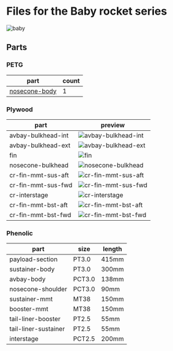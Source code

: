 # Files for the Baby rocket series

![baby](https://res.cloudinary.com/ronaldhatcher/image/upload/v1717939384/baby/05-01_petpyb.jpg)

## Parts

### PETG

| part                | count |
| ------------------- | ----- |
| [nosecone-body](./3mf/) | 1     |

### Plywood

| part               | preview |
| ------------------ | ------- |
| avbay-bulkhead-int | ![avbay-bulkhead-int](./svg/avbay-bulkhead-int.svg)  |
| avbay-bulkhead-ext | ![avbay-bulkhead-ext](./svg/avbay-bulkhead-ext.svg)  |
| fin                | ![fin](./svg/fin.svg) |
| nosecone-bulkhead  | ![nosecone-bulkhead](./svg/nosecone-bulkhead.svg) |
| cr-fin-mmt-sus-aft | ![cr-fin-mmt-sus-aft](./svg/cr-fin-mmt-sus-aft.svg) |
| cr-fin-mmt-sus-fwd  | ![cr-fin-mmt-sus-fwd](./svg/cr-fin-mmt-sus-fwd.svg) |
| cr-interstage  | ![cr-interstage](./svg/cr-interstage.svg) |
| cr-fin-mmt-bst-aft | ![cr-fin-mmt-bst-aft](./svg/cr-fin-mmt-bst-aft.svg) |
| cr-fin-mmt-bst-fwd  | ![cr-fin-mmt-bst-fwd](./svg/cr-fin-mmt-bst-fwd.svg) |

### Phenolic

| part                 |  size  | length |
| -------------------- | ------ | ------ |
| payload-section      | PT3.0  | 415mm  |
| sustainer-body       | PT3.0  | 300mm  |
| avbay-body           | PCT3.0 | 138mm  |
| nosecone-shoulder    | PCT3.0 | 90mm   |
| sustainer-mmt        | MT38   | 150mm  |
| booster-mmt          | MT38   | 150mm  |
| tail-liner-booster   | PT2.5  | 55mm   |
| tail-liner-sustainer | PT2.5  | 55mm   |
| interstage           | PCT2.5 | 200mm  |

